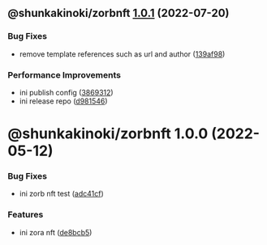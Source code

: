 ## @shunkakinoki/zorbnft [1.0.1](https://github.com/shunkakinoki/contracts/compare/@shunkakinoki/zorbnft@1.0.0...@shunkakinoki/zorbnft@1.0.1) (2022-07-20)

### Bug Fixes

- remove template references such as url and author ([139af98](https://github.com/shunkakinoki/contracts/commit/139af98ef46346d25875224520c58502befa44c1))

### Performance Improvements

- ini publish config ([3869312](https://github.com/shunkakinoki/contracts/commit/3869312ec4a979930e54bacb6ebae3d2078818cd))
- ini release repo ([d981546](https://github.com/shunkakinoki/contracts/commit/d981546cf1a440703acee787be764d3afaf053bc))

# @shunkakinoki/zorbnft 1.0.0 (2022-05-12)

### Bug Fixes

- ini zorb nft test ([adc41cf](https://github.com/shunkakinoki/contracts/commit/adc41cf208971530c6cbb15821a251291fa76a8e))

### Features

- ini zora nft ([de8bcb5](https://github.com/shunkakinoki/contracts/commit/de8bcb59513b2d8144e13f93ce54cdd20981c58d))

